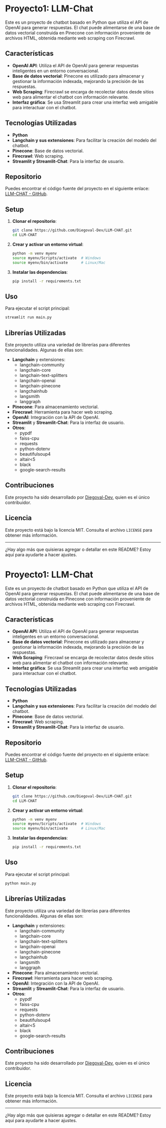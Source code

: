 # Proyecto1: LLM-Chat

Este es un proyecto de chatbot basado en Python que utiliza el API de OpenAI para generar respuestas. El chat puede alimentarse de una base de datos vectorial construida en Pinecone con información proveniente de archivos HTML, obtenida mediante web scraping con Firecrawl.

## Características

- **OpenAI API**: Utiliza el API de OpenAI para generar respuestas inteligentes en un entorno conversacional.
- **Base de datos vectorial**: Pinecone es utilizado para almacenar y gestionar la información indexada, mejorando la precisión de las respuestas.
- **Web Scraping**: Firecrawl se encarga de recolectar datos desde sitios web para alimentar el chatbot con información relevante.
- **Interfaz gráfica**: Se usa Streamlit para crear una interfaz web amigable para interactuar con el chatbot.

## Tecnologías Utilizadas

- **Python**
- **Langchain y sus extensiones**: Para facilitar la creación del modelo del chatbot.
- **Pinecone**: Base de datos vectorial.
- **Firecrawl**: Web scraping.
- **Streamlit y Streamlit-Chat**: Para la interfaz de usuario.

## Repositorio

Puedes encontrar el código fuente del proyecto en el siguiente enlace: [LLM-CHAT - GitHub](https://github.com/Diegoval-Dev/LLM-CHAT).

## Setup

1. **Clonar el repositorio**:

   ```sh
   git clone https://github.com/Diegoval-Dev/LLM-CHAT.git
   cd LLM-CHAT
   ```

2. **Crear y activar un entorno virtual**:

   ```sh
   python -m venv myenv
   source myenv/Scripts/activate  # Windows
   source myenv/bin/activate      # Linux/Mac
   ```

3. **Instalar las dependencias**:

   ```sh
   pip install -r requirements.txt
   ```

## Uso

Para ejecutar el script principal:

```sh
streamlit run main.py
```

## Librerías Utilizadas

Este proyecto utiliza una variedad de librerías para diferentes funcionalidades. Algunas de ellas son:

- **Langchain** y extensiones:
  - langchain-community
  - langchain-core
  - langchain-text-splitters
  - langchain-openai
  - langchain-pinecone
  - langchainhub
  - langsmith
  - langgraph
- **Pinecone**: Para almacenamiento vectorial.
- **Firecrawl**: Herramienta para hacer web scraping.
- **OpenAI**: Integración con la API de OpenAI.
- **Streamlit** y **Streamlit-Chat**: Para la interfaz de usuario.
- **Otros**:
  - pypdf
  - faiss-cpu
  - requests
  - python-dotenv
  - beautifulsoup4
  - altair<5
  - black
  - google-search-results

## Contribuciones

Este proyecto ha sido desarrollado por [Diegoval-Dev](https://github.com/Diegoval-Dev), quien es el único contribuidor.

## Licencia

Este proyecto está bajo la licencia MIT. Consulta el archivo `LICENSE` para obtener más información.

---

¿Hay algo más que quisieras agregar o detallar en este README? Estoy aquí para ayudarte a hacer ajustes.
# Proyecto1: LLM-Chat

Este es un proyecto de chatbot basado en Python que utiliza el API de OpenAI para generar respuestas. El chat puede alimentarse de una base de datos vectorial construida en Pinecone con información proveniente de archivos HTML, obtenida mediante web scraping con Firecrawl.

## Características

- **OpenAI API**: Utiliza el API de OpenAI para generar respuestas inteligentes en un entorno conversacional.
- **Base de datos vectorial**: Pinecone es utilizado para almacenar y gestionar la información indexada, mejorando la precisión de las respuestas.
- **Web Scraping**: Firecrawl se encarga de recolectar datos desde sitios web para alimentar el chatbot con información relevante.
- **Interfaz gráfica**: Se usa Streamlit para crear una interfaz web amigable para interactuar con el chatbot.

## Tecnologías Utilizadas

- **Python**
- **Langchain y sus extensiones**: Para facilitar la creación del modelo del chatbot.
- **Pinecone**: Base de datos vectorial.
- **Firecrawl**: Web scraping.
- **Streamlit y Streamlit-Chat**: Para la interfaz de usuario.

## Repositorio

Puedes encontrar el código fuente del proyecto en el siguiente enlace: [LLM-CHAT - GitHub](https://github.com/Diegoval-Dev/LLM-CHAT).

## Setup

1. **Clonar el repositorio**:

   ```sh
   git clone https://github.com/Diegoval-Dev/LLM-CHAT.git
   cd LLM-CHAT
   ```

2. **Crear y activar un entorno virtual**:

   ```sh
   python -m venv myenv
   source myenv/Scripts/activate  # Windows
   source myenv/bin/activate      # Linux/Mac
   ```

3. **Instalar las dependencias**:

   ```sh
   pip install -r requirements.txt
   ```

## Uso

Para ejecutar el script principal:

```sh
python main.py
```

## Librerías Utilizadas

Este proyecto utiliza una variedad de librerías para diferentes funcionalidades. Algunas de ellas son:

- **Langchain** y extensiones:
  - langchain-community
  - langchain-core
  - langchain-text-splitters
  - langchain-openai
  - langchain-pinecone
  - langchainhub
  - langsmith
  - langgraph
- **Pinecone**: Para almacenamiento vectorial.
- **Firecrawl**: Herramienta para hacer web scraping.
- **OpenAI**: Integración con la API de OpenAI.
- **Streamlit** y **Streamlit-Chat**: Para la interfaz de usuario.
- **Otros**:
  - pypdf
  - faiss-cpu
  - requests
  - python-dotenv
  - beautifulsoup4
  - altair<5
  - black
  - google-search-results

## Contribuciones

Este proyecto ha sido desarrollado por [Diegoval-Dev](https://github.com/Diegoval-Dev), quien es el único contribuidor.

## Licencia

Este proyecto está bajo la licencia MIT. Consulta el archivo `LICENSE` para obtener más información.

---

¿Hay algo más que quisieras agregar o detallar en este README? Estoy aquí para ayudarte a hacer ajustes.
